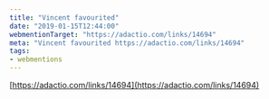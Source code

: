 ```yaml
---
title: "Vincent favourited"
date: "2019-01-15T12:44:00"
webmentionTarget: "https://adactio.com/links/14694"
meta: "Vincent favourited https://adactio.com/links/14694"
tags:
- webmentions
---
```

[https://adactio.com/links/14694](https://adactio.com/links/14694)
